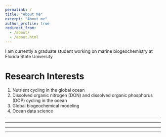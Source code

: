 ```yaml
---
permalink: /
title: "About Me"
excerpt: "About me"
author_profile: true
redirect_from: 
  - /about/
  - /about.html
---
```




I am currently a graduate student working on marine biogeochemistry at Florida State University

Research Interests
======
1. Nutrient cycling in the global ocean 
1. Dissolved organic nitrogen (DON) and dissolved organic phosphorus (DOP) cycling in the ocean
1. Global biogeochemical modeling 
1. Ocean data science


------

------

------


------
